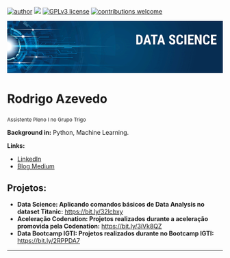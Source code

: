 [![author](https://img.shields.io/badge/author-razevedo1994-red.svg)](https://www.linkedin.com/in/azevedo94/) [![](https://img.shields.io/badge/python-3.7+-blue.svg)](https://www.python.org/downloads/release/python-365/) [![GPLv3 license](https://img.shields.io/badge/License-GPLv3-blue.svg)](http://perso.crans.org/besson/LICENSE.html) [![contributions welcome](https://img.shields.io/badge/contributions-welcome-brightgreen.svg?style=flat)](https://github.com/carlosfab/data_science/issues)

<p align="center">
  <img src="banner.png" >
</p>

# Rodrigo Azevedo
<sub>Assistente Pleno I no Grupo Trigo</sub>



**Background in:** Python, Machine Learning.



**Links:**
* [LinkedIn](https://www.linkedin.com/in/azevedo94/)
* [Blog Medium](https://bit.ly/33QJREb)



## Projetos:

* **Data Science: Aplicando comandos básicos de Data Analysis no dataset Titanic:** https://bit.ly/32lcbxy
* **Aceleração Codenation: Projetos realizados durante a aceleração promovida pela Codenation:** https://bit.ly/3iVk8QZ
* **Data Bootcamp IGTI: Projetos realizados durante no Bootcamp IGTI:** https://bit.ly/2RPPDA7


---




